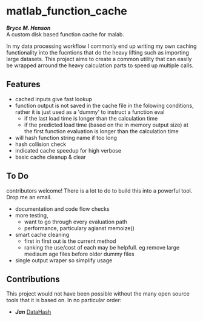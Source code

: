 # matlab_function_cache
***Bryce M. Henson***  
A custom disk based function cache for malab.

In my data processing workflow I commonly end up writing my own caching functionality into the fucntions that do the heavy lifting such as importing large datasets. This project aims to create a common utility that can easily be wrapped arround the heavy calculation parts to speed up multiple calls.

## Features
- cached inputs give fast lookup
- function output is not saved in the cache file in the folowing conditions, rather it is just used as a 'dummy' to instruct a function eval
  - if the last load time is longer than the calculation time
  - if the predicted load time (based on the in memory output size) at the first function evaluation is longer than the calculation time
- will hash function string name if too long  
- hash collision check
- indicated cache speedup for high verbose
- basic cache cleanup & clear

## To Do
contributors welcome! There is a lot to do to build this into a powerful tool. Drop me an email. 
- documentation and code flow checks
- more testing, 
  - want to go through every evaluation path
  - performance, particulary agianst memoize()
- smart cache cleaning
  - first in first out is the current method
  - ranking the use/cost of each may be helpfull. eg remove large mediaum age files before older dummy files
- single output wraper so simplify usage

## Contributions  
This project would not have been possible without the many open source tools that it is based on. In no particular order: 

* ***Jan*** [DataHash](https://au.mathworks.com/matlabcentral/fileexchange/31272-datahash?focused=8037540&tab=function)
